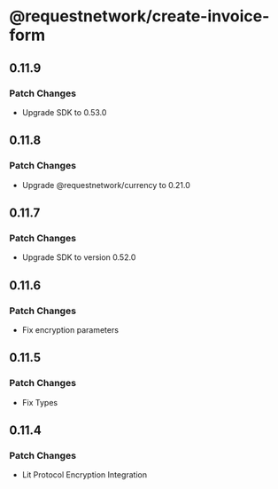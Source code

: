 # @requestnetwork/create-invoice-form

## 0.11.9

### Patch Changes

- Upgrade SDK to 0.53.0

## 0.11.8

### Patch Changes

- Upgrade @requestnetwork/currency to 0.21.0

## 0.11.7

### Patch Changes

- Upgrade SDK to version 0.52.0

## 0.11.6

### Patch Changes

- Fix encryption parameters

## 0.11.5

### Patch Changes

- Fix Types

## 0.11.4

### Patch Changes

- Lit Protocol Encryption Integration
